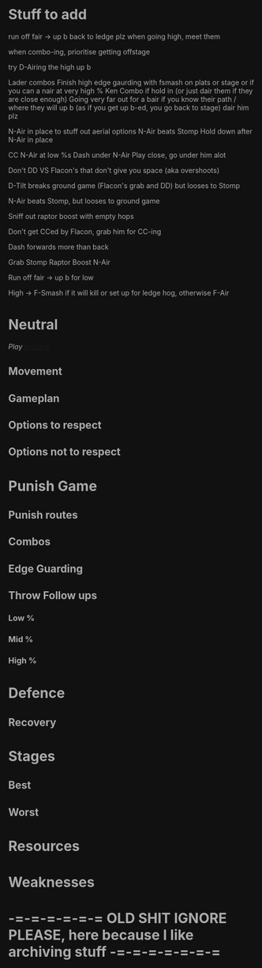 # Stuff to add


run off fair -> up b back to ledge plz
when going high, meet them

when combo-ing, prioritise getting offstage




try D-Airing the high up b




Lader combos
Finish high edge gaurding with fsmash on plats or stage or if you can a nair at very high %
Ken Combo if hold in (or just dair them if they are close enough)
Going very far out for a bair if you know their path / where they will up b (as if you get up b-ed, you go back to stage)
dair him plz





N-Air in place to stuff out aerial options
N-Air beats Stomp
Hold down after N-Air in place

CC N-Air at low %s
Dash under N-Air
Play close, go under him alot

Don't DD VS Flacon's that don't give you space (aka overshoots)

D-Tilt breaks ground game (Flacon's grab and DD) but looses to Stomp

N-Air beats Stomp, but looses to ground game

Sniff out raptor boost with empty hops

Don't get CCed by Flacon, grab him for CC-ing

Dash forwards more than back

Grab
Stomp
Raptor Boost
N-Air






Run off fair -> up b for low

High -> F-Smash if it will kill or set up for ledge hog, otherwise F-Air




# Neutral

*Play [In-Face](../rambles/playstyles.md)*
## Movement


## Gameplan


## Options to respect

### 


## Options not to respect


# Punish Game

## Punish routes


## Combos


## Edge Guarding


## Throw Follow ups

### Low %


### Mid %


### High %



# Defence

## Recovery


# Stages

## Best

## Worst


# Resources


# Weaknesses


# -=-=-=-=-=-= OLD SHIT IGNORE PLEASE, here because I like archiving stuff -=-=-=-=-=-=-=
<style>*, body, html{
	--text-color-fg: #AAAAAA;
	--text-color-bg: #111111;
	color: var(--text-color-fg);
	background-color: var(--text-color-bg);
}</style>